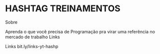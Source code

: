 # HASHTAG TREINAMENTOS

Sobre

Aprenda o que você precisa de Programação pra virar uma referência no mercado de trabalho
Links

Links
bit.ly/links-yt-hashp

